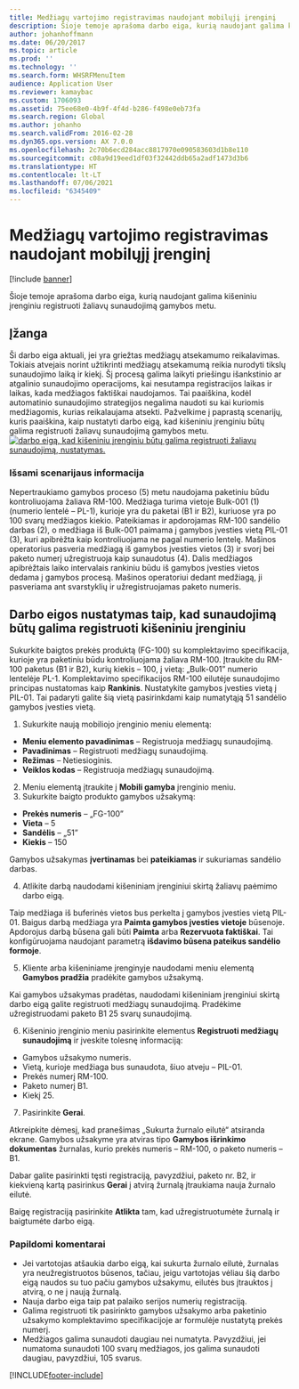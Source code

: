 ```yaml
---
title: Medžiagų vartojimo registravimas naudojant mobilųjį įrenginį
description: Šioje temoje aprašoma darbo eiga, kurią naudojant galima kišeniniu įrenginiu registruoti žaliavų sunaudojimą gamybos metu.
author: johanhoffmann
ms.date: 06/20/2017
ms.topic: article
ms.prod: ''
ms.technology: ''
ms.search.form: WHSRFMenuItem
audience: Application User
ms.reviewer: kamaybac
ms.custom: 1706093
ms.assetid: 75ee68e0-4b9f-4f4d-b286-f498e0eb73fa
ms.search.region: Global
ms.author: johanho
ms.search.validFrom: 2016-02-28
ms.dyn365.ops.version: AX 7.0.0
ms.openlocfilehash: 2c70b6ecd284acc8817970e090583603d1b8e110
ms.sourcegitcommit: c08a9d19eed1df03f32442ddb65a2adf1473d3b6
ms.translationtype: HT
ms.contentlocale: lt-LT
ms.lasthandoff: 07/06/2021
ms.locfileid: "6345409"
---
```

# <a name="register-material-consumption-using-a-mobile-device"></a>Medžiagų vartojimo registravimas naudojant mobilųjį įrenginį

[!include [banner](../includes/banner.md)]

Šioje temoje aprašoma darbo eiga, kurią naudojant galima kišeniniu įrenginiu registruoti žaliavų sunaudojimą gamybos metu.

## <a name="introduction"></a>Įžanga

Ši darbo eiga aktuali, jei yra griežtas medžiagų atsekamumo reikalavimas. Tokiais atvejais norint užtikrinti medžiagų atsekamumą reikia nurodyti tikslų sunaudojimo laiką ir kiekį. Šį procesą galima laikyti priešingu išankstinio ar atgalinio sunaudojimo operacijoms, kai nesutampa registracijos laikas ir laikas, kada medžiagos faktiškai naudojamos. Tai paaiškina, kodėl automatinio sunaudojimo strategijos negalima naudoti su kai kuriomis medžiagomis, kurias reikalaujama atsekti. Pažvelkime į paprastą scenarijų, kuris paaiškina, kaip nustatyti darbo eigą, kad kišeniniu įrenginiu būtų galima registruoti žaliavų sunaudojimą gamybos metu. [![darbo eigą, kad kišeniniu įrenginiu būtų galima registruoti žaliavų sunaudojimą, nustatymas.](./media/scenario3.png)](./media/scenario3.png)

### <a name="scenario-details"></a>Išsami scenarijaus informacija

Nepertraukiamo gamybos proceso (5) metu naudojama paketiniu būdu kontroliuojama žaliava RM-100. Medžiaga turima vietoje Bulk-001 (1) (numerio lentelė – PL-1), kurioje yra du paketai (B1 ir B2), kuriuose yra po 100 svarų medžiagos kiekio. Pateikiamas ir apdorojamas RM-100 sandėlio darbas (2), o medžiaga iš Bulk-001 paimama į gamybos įvesties vietą PIL-01 (3), kuri apibrėžta kaip kontroliuojama ne pagal numerio lentelę. Mašinos operatorius pasveria medžiagą iš gamybos įvesties vietos (3) ir svorį bei paketo numerį užregistruoja kaip sunaudotus (4). Dalis medžiagos apibrėžtais laiko intervalais rankiniu būdu iš gamybos įvesties vietos dedama į gamybos procesą. Mašinos operatoriui dedant medžiagą, ji pasveriama ant svarstyklių ir užregistruojamas paketo numeris.

## <a name="set-up-the-workflow-to-register-consumption-using-a-handheld-device"></a>Darbo eigos nustatymas taip, kad sunaudojimą būtų galima registruoti kišeniniu įrenginiu
Sukurkite baigtos prekės produktą (FG-100) su komplektavimo specifikacija, kurioje yra paketiniu būdu kontroliuojama žaliava RM-100. Įtraukite du RM-100 paketus (B1 ir B2), kurių kiekis – 100, į vietą: „Bulk-001” numerio lentelėje PL-1. Komplektavimo specifikacijos RM-100 eilutėje sunaudojimo principas nustatomas kaip **Rankinis**. Nustatykite gamybos įvesties vietą į PIL-01. Tai padaryti galite šią vietą pasirinkdami kaip numatytąją 51 sandėlio gamybos įvesties vietą.

1.  Sukurkite naują mobiliojo įrenginio meniu elementą: 

-    **Meniu elemento pavadinimas** – Registruoja medžiagų sunaudojimą. 
-    **Pavadinimas** – Registruoti medžiagų sunaudojimą. 
-    **Režimas** – Netiesioginis. 
-    **Veiklos kodas** – Registruoja medžiagų sunaudojimą.

2.  Meniu elementą įtraukite į **Mobili gamyba** įrenginio meniu.
3.  Sukurkite baigto produkto gamybos užsakymą: 

-    **Prekės numeris** – „FG-100” 
-    **Vieta** – 5 
-    **Sandėlis** – „51” 
-    **Kiekis** – 150

Gamybos užsakymas **įvertinamas** bei **pateikiamas** ir sukuriamas sandėlio darbas.

4.  Atlikite darbą naudodami kišeniniam įrenginiui skirtą žaliavų paėmimo darbo eigą.

Taip medžiaga iš buferinės vietos bus perkelta į gamybos įvesties vietą PIL-01. Baigus darbą medžiaga yra **Paimta gamybos įvesties vietoje** būsenoje. Apdorojus darbą būsena gali būti **Paimta** arba **Rezervuota faktiškai**. Tai konfigūruojama naudojant parametrą **išdavimo būsena pateikus sandėlio formoje**.

5.  Kliente arba kišeniniame įrenginyje naudodami meniu elementą **Gamybos pradžia** pradėkite gamybos užsakymą.

Kai gamybos užsakymas pradėtas, naudodami kišeniniam įrenginiui skirtą darbo eigą galite registruoti medžiagų sunaudojimą. Pradėkime užregistruodami paketo B1 25 svarų sunaudojimą.

6.  Kišeninio įrenginio meniu pasirinkite elementus **Registruoti medžiagų** **sunaudojimą** ir įveskite tolesnę informaciją: 

-    Gamybos užsakymo numeris. 
-    Vietą, kurioje medžiaga bus sunaudota, šiuo atveju – PIL-01. 
-    Prekės numerį RM-100. 
-    Paketo numerį B1. 
-    Kiekį 25.

7.  Pasirinkite **Gerai**.

Atkreipkite dėmesį, kad pranešimas „Sukurta žurnalo eilutė“ atsiranda ekrane. Gamybos užsakyme yra atviras tipo **Gamybos išrinkimo dokumentas** žurnalas, kurio prekės numeris – RM-100, o paketo numeris – B1. 

Dabar galite pasirinkti tęsti registraciją, pavyzdžiui, paketo nr. B2, ir kiekvieną kartą pasirinkus **Gerai** į atvirą žurnalą įtraukiama nauja žurnalo eilutė. 

Baigę registraciją pasirinkite **Atlikta** tam, kad užregistruotumėte žurnalą ir baigtumėte darbo eigą.

### <a name="additional-comments"></a>Papildomi komentarai 

-   Jei vartotojas atšaukia darbo eigą, kai sukurta žurnalo eilutė, žurnalas yra neužregistruotos būsenos, tačiau, jeigu vartotojas vėliau šią darbo eigą naudos su tuo pačiu gamybos užsakymu, eilutės bus įtrauktos į atvirą, o ne į naują žurnalą.
-   Nauja darbo eiga taip pat palaiko serijos numerių registraciją.
-   Galima registruoti tik pasirinkto gamybos užsakymo arba paketinio užsakymo komplektavimo specifikacijoje ar formulėje nustatytą prekės numerį.
-   Medžiagos galima sunaudoti daugiau nei numatyta. Pavyzdžiui, jei numatoma sunaudoti 100 svarų medžiagos, jos galima sunaudoti daugiau, pavyzdžiui, 105 svarus.




[!INCLUDE[footer-include](../../includes/footer-banner.md)]